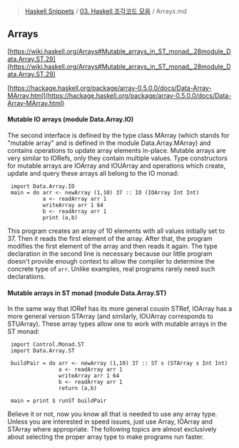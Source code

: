 > [Haskell Snippets](../README.md) / [03. Haskell 조각코드 모음](README.md) / Arrays.md
## Arrays
[https://wiki.haskell.org/Arrays#Mutable_arrays_in_ST_monad_.28module_Data.Array.ST.29](https://wiki.haskell.org/Arrays#Mutable_arrays_in_ST_monad_.28module_Data.Array.ST.29)

[https://hackage.haskell.org/package/array-0.5.0.0/docs/Data-Array-MArray.html](https://hackage.haskell.org/package/array-0.5.0.0/docs/Data-Array-MArray.html)


#### Mutable IO arrays (module Data.Array.IO)
The second interface is defined by the type class MArray (which stands for "mutable array" and is defined in the module Data.Array.MArray) and contains operations to update array elements in-place. Mutable arrays are very similar to IORefs, only they contain multiple values. Type constructors for mutable arrays are IOArray and IOUArray and operations which create, update and query these arrays all belong to the IO monad:

```
 import Data.Array.IO
 main = do arr <- newArray (1,10) 37 :: IO (IOArray Int Int)
           a <- readArray arr 1
           writeArray arr 1 64
           b <- readArray arr 1 
           print (a,b)
```

This program creates an array of 10 elements with all values initially set to 37. Then it reads the first element of the array. After that, the program modifies the first element of the array and then reads it again. The type declaration in the second line is necessary because our little program doesn't provide enough context to allow the compiler to determine the concrete type of `arr`. Unlike examples, real programs rarely need such declarations.


#### Mutable arrays in ST monad (module Data.Array.ST)
In the same way that IORef has its more general cousin STRef, IOArray has a more general version STArray (and similarly, IOUArray corresponds to STUArray). These array types allow one to work with mutable arrays in the ST monad:
```
 import Control.Monad.ST
 import Data.Array.ST

 buildPair = do arr <- newArray (1,10) 37 :: ST s (STArray s Int Int)
                a <- readArray arr 1
                writeArray arr 1 64
                b <- readArray arr 1
                return (a,b)

 main = print $ runST buildPair
```
Believe it or not, now you know all that is needed to use any array type. Unless you are interested in speed issues, just use Array, IOArray and STArray where appropriate. The following topics are almost exclusively about selecting the proper array type to make programs run faster.


```